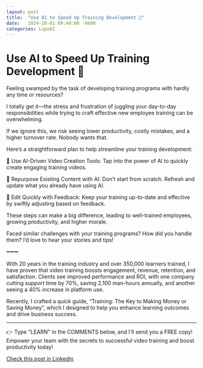 ```yaml
---
layout: post
title:  "Use AI to Speed Up Training Development 🤖"
date:   2024-10-01 09:40:00 -0600
categories: LupoAI
---
```


# Use AI to Speed Up Training Development 🤖

Feeling swamped by the task of developing training programs with hardly any time or resources? 

I totally get it—the stress and frustration of juggling your day-to-day responsibilities while trying to craft effective new employee training can be overwhelming.

If we ignore this, we risk seeing lower productivity, costly mistakes, and a higher turnover rate. Nobody wants that.

Here’s a straightforward plan to help streamline your training development:

🚀 Use AI-Driven Video Creation Tools: Tap into the power of AI to quickly create engaging training videos.

🚀 Repurpose Existing Content with AI: Don’t start from scratch. Refresh and update what you already have using AI.

🚀 Edit Quickly with Feedback: Keep your training up-to-date and effective by swiftly adjusting based on feedback.

These steps can make a big difference, leading to well-trained employees, growing productivity, and higher morale.

Faced similar challenges with your training programs? How did you handle them? I’d love to hear your stories and tips!

➖➖➖

With 20 years in the training industry and over 350,000 learners trained, I have proven that video training boosts engagement, revenue, retention, and satisfaction. Clients see improved performance and ROI, with one company cutting support time by 70%, saving 2,100 man-hours annually, and another seeing a 40% increase in platform use.

Recently, I crafted a quick guide, “Training: The Key to Making Money or Saving Money”, which I designed to help you enhance learning outcomes and drive business success.

*****
👉 Type "LEARN" in the COMMENTS below, and I'll send you a FREE copy! Empower your team with the secrets to successful video training and boost productivity today!

[Check this post in LinkedIn](https://www.linkedin.com/posts/xmorera_innovation-humanresources-management-activity-7246876535188504576-GM65?utm_source=share&utm_medium=member_desktop)
